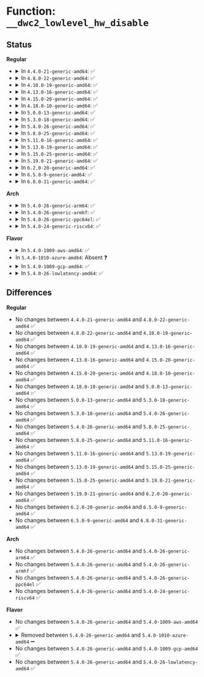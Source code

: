 # Function: <code>__dwc2_lowlevel_hw_disable</code>

## Status
<b>Regular</b>
<ul>
<li>
<details>
<summary>In <code>4.4.0-21-generic-amd64</code>: ✅</summary>

```c
int __dwc2_lowlevel_hw_disable(struct dwc2_hsotg * hsotg)
```

```json
{
  "name": "__dwc2_lowlevel_hw_disable",
  "collision_type": "Unique Static",
  "inline_type": "No",
  "funcs": [
    {
      "addr": 18446744071585293072,
      "name": "__dwc2_lowlevel_hw_disable",
      "external": false,
      "loc": "drivers/usb/dwc2/platform.c:163",
      "file": "drivers/usb/dwc2/platform.c",
      "inline": "seen, unknown",
      "caller_inline": [],
      "caller_func": [
        "drivers/usb/dwc2/platform.c:dwc2_suspend",
        "drivers/usb/dwc2/platform.c:dwc2_driver_remove",
        "drivers/usb/dwc2/platform.c:dwc2_driver_probe",
        "drivers/usb/dwc2/platform.c:dwc2_driver_probe"
      ]
    }
  ],
  "symbols": [
    {
      "addr": 18446744071585293072,
      "name": "__dwc2_lowlevel_hw_disable",
      "section": ".text",
      "bind": "STB_LOCAL",
      "size": 145
    }
  ]
}
```
</details>
</li>
<li>
<details>
<summary>In <code>4.8.0-22-generic-amd64</code>: ✅</summary>

```c
int __dwc2_lowlevel_hw_disable(struct dwc2_hsotg * hsotg)
```

```json
{
  "name": "__dwc2_lowlevel_hw_disable",
  "collision_type": "Unique Static",
  "inline_type": "No",
  "funcs": [
    {
      "addr": 18446744071585679152,
      "name": "__dwc2_lowlevel_hw_disable",
      "external": false,
      "loc": "drivers/usb/dwc2/platform.c:295",
      "file": "drivers/usb/dwc2/platform.c",
      "inline": "seen, unknown",
      "caller_inline": [],
      "caller_func": [
        "drivers/usb/dwc2/platform.c:dwc2_suspend",
        "drivers/usb/dwc2/platform.c:dwc2_driver_probe",
        "drivers/usb/dwc2/platform.c:dwc2_driver_probe",
        "drivers/usb/dwc2/platform.c:dwc2_driver_remove"
      ]
    }
  ],
  "symbols": [
    {
      "addr": 18446744071585679152,
      "name": "__dwc2_lowlevel_hw_disable",
      "section": ".text",
      "bind": "STB_LOCAL",
      "size": 145
    }
  ]
}
```
</details>
</li>
<li>
<details>
<summary>In <code>4.10.0-19-generic-amd64</code>: ✅</summary>

```c
int __dwc2_lowlevel_hw_disable(struct dwc2_hsotg * hsotg)
```

```json
{
  "name": "__dwc2_lowlevel_hw_disable",
  "collision_type": "Unique Static",
  "inline_type": "No",
  "funcs": [
    {
      "addr": 18446744071585860864,
      "name": "__dwc2_lowlevel_hw_disable",
      "external": false,
      "loc": "drivers/usb/dwc2/platform.c:168",
      "file": "drivers/usb/dwc2/platform.c",
      "inline": "seen, unknown",
      "caller_inline": [],
      "caller_func": [
        "drivers/usb/dwc2/platform.c:dwc2_suspend",
        "drivers/usb/dwc2/platform.c:dwc2_driver_probe",
        "drivers/usb/dwc2/platform.c:dwc2_driver_probe",
        "drivers/usb/dwc2/platform.c:dwc2_driver_remove"
      ]
    }
  ],
  "symbols": [
    {
      "addr": 18446744071585860864,
      "name": "__dwc2_lowlevel_hw_disable",
      "section": ".text",
      "bind": "STB_LOCAL",
      "size": 160
    }
  ]
}
```
</details>
</li>
<li>
<details>
<summary>In <code>4.13.0-16-generic-amd64</code>: ✅</summary>

```c
int __dwc2_lowlevel_hw_disable(struct dwc2_hsotg * hsotg)
```

```json
{
  "name": "__dwc2_lowlevel_hw_disable",
  "collision_type": "Unique Static",
  "inline_type": "No",
  "funcs": [
    {
      "addr": 18446744071585947232,
      "name": "__dwc2_lowlevel_hw_disable",
      "external": false,
      "loc": "drivers/usb/dwc2/platform.c:168",
      "file": "drivers/usb/dwc2/platform.c",
      "inline": "seen, unknown",
      "caller_inline": [],
      "caller_func": [
        "drivers/usb/dwc2/platform.c:dwc2_suspend",
        "drivers/usb/dwc2/platform.c:dwc2_driver_probe",
        "drivers/usb/dwc2/platform.c:dwc2_driver_probe",
        "drivers/usb/dwc2/platform.c:dwc2_driver_remove"
      ]
    }
  ],
  "symbols": [
    {
      "addr": 18446744071585947232,
      "name": "__dwc2_lowlevel_hw_disable",
      "section": ".text",
      "bind": "STB_LOCAL",
      "size": 160
    }
  ]
}
```
</details>
</li>
<li>
<details>
<summary>In <code>4.15.0-20-generic-amd64</code>: ✅</summary>

```c
int __dwc2_lowlevel_hw_disable(struct dwc2_hsotg * hsotg)
```

```json
{
  "name": "__dwc2_lowlevel_hw_disable",
  "collision_type": "Unique Static",
  "inline_type": "No",
  "funcs": [
    {
      "addr": 18446744071586390352,
      "name": "__dwc2_lowlevel_hw_disable",
      "external": false,
      "loc": "drivers/usb/dwc2/platform.c:169",
      "file": "drivers/usb/dwc2/platform.c",
      "inline": "seen, unknown",
      "caller_inline": [],
      "caller_func": [
        "drivers/usb/dwc2/platform.c:dwc2_suspend",
        "drivers/usb/dwc2/platform.c:dwc2_driver_probe",
        "drivers/usb/dwc2/platform.c:dwc2_driver_probe",
        "drivers/usb/dwc2/platform.c:dwc2_driver_remove"
      ]
    }
  ],
  "symbols": [
    {
      "addr": 18446744071586390352,
      "name": "__dwc2_lowlevel_hw_disable",
      "section": ".text",
      "bind": "STB_LOCAL",
      "size": 166
    }
  ]
}
```
</details>
</li>
<li>
<details>
<summary>In <code>4.18.0-10-generic-amd64</code>: ✅</summary>

```c
int __dwc2_lowlevel_hw_disable(struct dwc2_hsotg * hsotg)
```

```json
{
  "name": "__dwc2_lowlevel_hw_disable",
  "collision_type": "Unique Static",
  "inline_type": "No",
  "funcs": [
    {
      "addr": 18446744071586650704,
      "name": "__dwc2_lowlevel_hw_disable",
      "external": false,
      "loc": "drivers/usb/dwc2/platform.c:169",
      "file": "drivers/usb/dwc2/platform.c",
      "inline": "seen, unknown",
      "caller_inline": [],
      "caller_func": [
        "drivers/usb/dwc2/platform.c:dwc2_suspend",
        "drivers/usb/dwc2/platform.c:dwc2_driver_probe",
        "drivers/usb/dwc2/platform.c:dwc2_driver_probe",
        "drivers/usb/dwc2/platform.c:dwc2_driver_remove"
      ]
    }
  ],
  "symbols": [
    {
      "addr": 18446744071586650704,
      "name": "__dwc2_lowlevel_hw_disable",
      "section": ".text",
      "bind": "STB_LOCAL",
      "size": 178
    }
  ]
}
```
</details>
</li>
<li>
<details>
<summary>In <code>5.0.0-13-generic-amd64</code>: ✅</summary>

```c
int __dwc2_lowlevel_hw_disable(struct dwc2_hsotg * hsotg)
```

```json
{
  "name": "__dwc2_lowlevel_hw_disable",
  "collision_type": "Unique Static",
  "inline_type": "No",
  "funcs": [
    {
      "addr": 18446744071586802464,
      "name": "__dwc2_lowlevel_hw_disable",
      "external": false,
      "loc": "drivers/usb/dwc2/platform.c:169",
      "file": "drivers/usb/dwc2/platform.c",
      "inline": "seen, unknown",
      "caller_inline": [],
      "caller_func": [
        "drivers/usb/dwc2/platform.c:dwc2_suspend",
        "drivers/usb/dwc2/platform.c:dwc2_driver_probe",
        "drivers/usb/dwc2/platform.c:dwc2_driver_probe",
        "drivers/usb/dwc2/platform.c:dwc2_driver_remove"
      ]
    }
  ],
  "symbols": [
    {
      "addr": 18446744071586802464,
      "name": "__dwc2_lowlevel_hw_disable",
      "section": ".text",
      "bind": "STB_LOCAL",
      "size": 178
    }
  ]
}
```
</details>
</li>
<li>
<details>
<summary>In <code>5.3.0-18-generic-amd64</code>: ✅</summary>

```c
int __dwc2_lowlevel_hw_disable(struct dwc2_hsotg * hsotg)
```

```json
{
  "name": "__dwc2_lowlevel_hw_disable",
  "collision_type": "Unique Static",
  "inline_type": "No",
  "funcs": [
    {
      "addr": 18446744071587060624,
      "name": "__dwc2_lowlevel_hw_disable",
      "external": false,
      "loc": "drivers/usb/dwc2/platform.c:169",
      "file": "drivers/usb/dwc2/platform.c",
      "inline": "seen, unknown",
      "caller_inline": [],
      "caller_func": [
        "drivers/usb/dwc2/platform.c:dwc2_suspend",
        "drivers/usb/dwc2/platform.c:dwc2_driver_probe",
        "drivers/usb/dwc2/platform.c:dwc2_driver_probe",
        "drivers/usb/dwc2/platform.c:dwc2_driver_remove"
      ]
    }
  ],
  "symbols": [
    {
      "addr": 18446744071587060624,
      "name": "__dwc2_lowlevel_hw_disable",
      "section": ".text",
      "bind": "STB_LOCAL",
      "size": 178
    }
  ]
}
```
</details>
</li>
<li>
<details>
<summary>In <code>5.4.0-26-generic-amd64</code>: ✅</summary>

```c
int __dwc2_lowlevel_hw_disable(struct dwc2_hsotg * hsotg)
```

```json
{
  "name": "__dwc2_lowlevel_hw_disable",
  "collision_type": "Unique Static",
  "inline_type": "No",
  "funcs": [
    {
      "addr": 18446744071587260992,
      "name": "__dwc2_lowlevel_hw_disable",
      "external": false,
      "loc": "drivers/usb/dwc2/platform.c:169",
      "file": "drivers/usb/dwc2/platform.c",
      "inline": "seen, unknown",
      "caller_inline": [],
      "caller_func": [
        "drivers/usb/dwc2/platform.c:dwc2_suspend",
        "drivers/usb/dwc2/platform.c:dwc2_driver_probe",
        "drivers/usb/dwc2/platform.c:dwc2_driver_probe",
        "drivers/usb/dwc2/platform.c:dwc2_driver_remove"
      ]
    }
  ],
  "symbols": [
    {
      "addr": 18446744071587260992,
      "name": "__dwc2_lowlevel_hw_disable",
      "section": ".text",
      "bind": "STB_LOCAL",
      "size": 178
    }
  ]
}
```
</details>
</li>
<li>
<details>
<summary>In <code>5.8.0-25-generic-amd64</code>: ✅</summary>

```c
int __dwc2_lowlevel_hw_disable(struct dwc2_hsotg * hsotg)
```

```json
{
  "name": "__dwc2_lowlevel_hw_disable",
  "collision_type": "Unique Static",
  "inline_type": "No",
  "funcs": [
    {
      "addr": 18446744071588115040,
      "name": "__dwc2_lowlevel_hw_disable",
      "external": false,
      "loc": "drivers/usb/dwc2/platform.c:169",
      "file": "drivers/usb/dwc2/platform.c",
      "inline": "seen, unknown",
      "caller_inline": [],
      "caller_func": [
        "drivers/usb/dwc2/platform.c:dwc2_suspend",
        "drivers/usb/dwc2/platform.c:dwc2_driver_probe",
        "drivers/usb/dwc2/platform.c:dwc2_driver_remove"
      ]
    }
  ],
  "symbols": [
    {
      "addr": 18446744071588115040,
      "name": "__dwc2_lowlevel_hw_disable",
      "section": ".text",
      "bind": "STB_LOCAL",
      "size": 178
    }
  ]
}
```
</details>
</li>
<li>
<details>
<summary>In <code>5.11.0-16-generic-amd64</code>: ✅</summary>

```c
int __dwc2_lowlevel_hw_disable(struct dwc2_hsotg * hsotg)
```

```json
{
  "name": "__dwc2_lowlevel_hw_disable",
  "collision_type": "Unique Static",
  "inline_type": "No",
  "funcs": [
    {
      "addr": 18446744071588156080,
      "name": "__dwc2_lowlevel_hw_disable",
      "external": false,
      "loc": "drivers/usb/dwc2/platform.c:181",
      "file": "drivers/usb/dwc2/platform.c",
      "inline": "seen, unknown",
      "caller_inline": [],
      "caller_func": [
        "drivers/usb/dwc2/platform.c:dwc2_suspend",
        "drivers/usb/dwc2/platform.c:dwc2_driver_probe",
        "drivers/usb/dwc2/platform.c:dwc2_driver_remove"
      ]
    }
  ],
  "symbols": [
    {
      "addr": 18446744071588156080,
      "name": "__dwc2_lowlevel_hw_disable",
      "section": ".text",
      "bind": "STB_LOCAL",
      "size": 184
    }
  ]
}
```
</details>
</li>
<li>
<details>
<summary>In <code>5.13.0-19-generic-amd64</code>: ✅</summary>

```c
int __dwc2_lowlevel_hw_disable(struct dwc2_hsotg * hsotg)
```

```json
{
  "name": "__dwc2_lowlevel_hw_disable",
  "collision_type": "Unique Static",
  "inline_type": "No",
  "funcs": [
    {
      "addr": 18446744071588037904,
      "name": "__dwc2_lowlevel_hw_disable",
      "external": false,
      "loc": "drivers/usb/dwc2/platform.c:181",
      "file": "drivers/usb/dwc2/platform.c",
      "inline": "seen, unknown",
      "caller_inline": [],
      "caller_func": [
        "drivers/usb/dwc2/platform.c:dwc2_suspend",
        "drivers/usb/dwc2/platform.c:dwc2_driver_probe",
        "drivers/usb/dwc2/platform.c:dwc2_driver_remove"
      ]
    }
  ],
  "symbols": [
    {
      "addr": 18446744071588037904,
      "name": "__dwc2_lowlevel_hw_disable",
      "section": ".text",
      "bind": "STB_LOCAL",
      "size": 184
    }
  ]
}
```
</details>
</li>
<li>
<details>
<summary>In <code>5.15.0-25-generic-amd64</code>: ✅</summary>

```c
int __dwc2_lowlevel_hw_disable(struct dwc2_hsotg * hsotg)
```

```json
{
  "name": "__dwc2_lowlevel_hw_disable",
  "collision_type": "Unique Static",
  "inline_type": "No",
  "funcs": [
    {
      "addr": 18446744071588659104,
      "name": "__dwc2_lowlevel_hw_disable",
      "external": false,
      "loc": "drivers/usb/dwc2/platform.c:181",
      "file": "drivers/usb/dwc2/platform.c",
      "inline": "seen, unknown",
      "caller_inline": [],
      "caller_func": [
        "drivers/usb/dwc2/platform.c:dwc2_suspend",
        "drivers/usb/dwc2/platform.c:dwc2_driver_probe",
        "drivers/usb/dwc2/platform.c:dwc2_driver_remove"
      ]
    }
  ],
  "symbols": [
    {
      "addr": 18446744071588659104,
      "name": "__dwc2_lowlevel_hw_disable",
      "section": ".text",
      "bind": "STB_LOCAL",
      "size": 184
    }
  ]
}
```
</details>
</li>
<li>
<details>
<summary>In <code>5.19.0-21-generic-amd64</code>: ✅</summary>

```c
int __dwc2_lowlevel_hw_disable(struct dwc2_hsotg * hsotg)
```

```json
{
  "name": "__dwc2_lowlevel_hw_disable",
  "collision_type": "Unique Static",
  "inline_type": "No",
  "funcs": [
    {
      "addr": 18446744071590075664,
      "name": "__dwc2_lowlevel_hw_disable",
      "external": false,
      "loc": "drivers/usb/dwc2/platform.c:181",
      "file": "drivers/usb/dwc2/platform.c",
      "inline": "seen, unknown",
      "caller_inline": [],
      "caller_func": [
        "drivers/usb/dwc2/platform.c:dwc2_suspend",
        "drivers/usb/dwc2/platform.c:dwc2_driver_probe",
        "drivers/usb/dwc2/platform.c:dwc2_driver_remove"
      ]
    }
  ],
  "symbols": [
    {
      "addr": 18446744071590075664,
      "name": "__dwc2_lowlevel_hw_disable",
      "section": ".text",
      "bind": "STB_LOCAL",
      "size": 174
    }
  ]
}
```
</details>
</li>
<li>
<details>
<summary>In <code>6.2.0-20-generic-amd64</code>: ✅</summary>

```c
int __dwc2_lowlevel_hw_disable(struct dwc2_hsotg * hsotg)
```

```json
{
  "name": "__dwc2_lowlevel_hw_disable",
  "collision_type": "Unique Static",
  "inline_type": "No",
  "funcs": [
    {
      "addr": 18446744071591683632,
      "name": "__dwc2_lowlevel_hw_disable",
      "external": false,
      "loc": "drivers/usb/dwc2/platform.c:151",
      "file": "drivers/usb/dwc2/platform.c",
      "inline": "seen, unknown",
      "caller_inline": [],
      "caller_func": [
        "drivers/usb/dwc2/platform.c:dwc2_suspend",
        "drivers/usb/dwc2/platform.c:dwc2_driver_probe",
        "drivers/usb/dwc2/platform.c:dwc2_driver_remove"
      ]
    }
  ],
  "symbols": [
    {
      "addr": 18446744071591683632,
      "name": "__dwc2_lowlevel_hw_disable",
      "section": ".text",
      "bind": "STB_LOCAL",
      "size": 174
    }
  ]
}
```
</details>
</li>
<li>
<details>
<summary>In <code>6.5.0-9-generic-amd64</code>: ✅</summary>

```c
int __dwc2_lowlevel_hw_disable(struct dwc2_hsotg * hsotg)
```

```json
{
  "name": "__dwc2_lowlevel_hw_disable",
  "collision_type": "Unique Static",
  "inline_type": "No",
  "funcs": [
    {
      "addr": 18446744071592106592,
      "name": "__dwc2_lowlevel_hw_disable",
      "external": false,
      "loc": "drivers/usb/dwc2/platform.c:164",
      "file": "drivers/usb/dwc2/platform.c",
      "inline": "seen, unknown",
      "caller_inline": [],
      "caller_func": [
        "drivers/usb/dwc2/platform.c:dwc2_suspend",
        "drivers/usb/dwc2/platform.c:dwc2_driver_probe",
        "drivers/usb/dwc2/platform.c:dwc2_driver_remove"
      ]
    }
  ],
  "symbols": [
    {
      "addr": 18446744071592106592,
      "name": "__dwc2_lowlevel_hw_disable",
      "section": ".text",
      "bind": "STB_LOCAL",
      "size": 218
    }
  ]
}
```
</details>
</li>
<li>
<details>
<summary>In <code>6.8.0-31-generic-amd64</code>: ✅</summary>

```c
int __dwc2_lowlevel_hw_disable(struct dwc2_hsotg * hsotg)
```

```json
{
  "name": "__dwc2_lowlevel_hw_disable",
  "collision_type": "Unique Static",
  "inline_type": "No",
  "funcs": [
    {
      "addr": 18446744071592847024,
      "name": "__dwc2_lowlevel_hw_disable",
      "external": false,
      "loc": "drivers/usb/dwc2/platform.c:164",
      "file": "drivers/usb/dwc2/platform.c",
      "inline": "seen, unknown",
      "caller_inline": [],
      "caller_func": [
        "drivers/usb/dwc2/platform.c:dwc2_suspend",
        "drivers/usb/dwc2/platform.c:dwc2_driver_probe",
        "drivers/usb/dwc2/platform.c:dwc2_driver_remove"
      ]
    }
  ],
  "symbols": [
    {
      "addr": 18446744071592847024,
      "name": "__dwc2_lowlevel_hw_disable",
      "section": ".text",
      "bind": "STB_LOCAL",
      "size": 218
    }
  ]
}
```
</details>
</li>
</ul>
<b>Arch</b>
<ul>
<li>
<details>
<summary>In <code>5.4.0-26-generic-arm64</code>: ✅</summary>

```c
int __dwc2_lowlevel_hw_disable(struct dwc2_hsotg * hsotg)
```

```json
{
  "name": "__dwc2_lowlevel_hw_disable",
  "collision_type": "Unique Static",
  "inline_type": "No",
  "funcs": [
    {
      "addr": 18446603336500371984,
      "name": "__dwc2_lowlevel_hw_disable",
      "external": false,
      "loc": "drivers/usb/dwc2/platform.c:169",
      "file": "drivers/usb/dwc2/platform.c",
      "inline": "seen, unknown",
      "caller_inline": [],
      "caller_func": [
        "drivers/usb/dwc2/platform.c:dwc2_suspend",
        "drivers/usb/dwc2/platform.c:dwc2_driver_probe",
        "drivers/usb/dwc2/platform.c:dwc2_driver_probe",
        "drivers/usb/dwc2/platform.c:dwc2_driver_remove"
      ]
    }
  ],
  "symbols": [
    {
      "addr": 18446603336500371984,
      "name": "__dwc2_lowlevel_hw_disable",
      "section": ".text",
      "bind": "STB_LOCAL",
      "size": 168
    }
  ]
}
```
</details>
</li>
<li>
<details>
<summary>In <code>5.4.0-26-generic-armhf</code>: ✅</summary>

```c
int __dwc2_lowlevel_hw_disable(struct dwc2_hsotg * hsotg)
```

```json
{
  "name": "__dwc2_lowlevel_hw_disable",
  "collision_type": "Unique Static",
  "inline_type": "No",
  "funcs": [
    {
      "addr": 3232828952,
      "name": "__dwc2_lowlevel_hw_disable",
      "external": false,
      "loc": "drivers/usb/dwc2/platform.c:169",
      "file": "drivers/usb/dwc2/platform.c",
      "inline": "seen, unknown",
      "caller_inline": [],
      "caller_func": [
        "drivers/usb/dwc2/platform.c:dwc2_suspend",
        "drivers/usb/dwc2/platform.c:dwc2_driver_probe",
        "drivers/usb/dwc2/platform.c:dwc2_driver_probe",
        "drivers/usb/dwc2/platform.c:dwc2_driver_remove"
      ]
    }
  ],
  "symbols": [
    {
      "addr": 3232828952,
      "name": "__dwc2_lowlevel_hw_disable",
      "section": ".text",
      "bind": "STB_LOCAL",
      "size": 188
    }
  ]
}
```
</details>
</li>
<li>
<details>
<summary>In <code>5.4.0-26-generic-ppc64el</code>: ✅</summary>

```c
int __dwc2_lowlevel_hw_disable(struct dwc2_hsotg * hsotg)
```

```json
{
  "name": "__dwc2_lowlevel_hw_disable",
  "collision_type": "Unique Static",
  "inline_type": "No",
  "funcs": [
    {
      "addr": 13835058055293689824,
      "name": "__dwc2_lowlevel_hw_disable",
      "external": false,
      "loc": "drivers/usb/dwc2/platform.c:169",
      "file": "drivers/usb/dwc2/platform.c",
      "inline": "seen, unknown",
      "caller_inline": [],
      "caller_func": [
        "drivers/usb/dwc2/platform.c:dwc2_suspend",
        "drivers/usb/dwc2/platform.c:dwc2_driver_probe",
        "drivers/usb/dwc2/platform.c:dwc2_driver_probe",
        "drivers/usb/dwc2/platform.c:dwc2_driver_remove"
      ]
    }
  ],
  "symbols": [
    {
      "addr": 13835058055293689824,
      "name": "__dwc2_lowlevel_hw_disable",
      "section": ".text",
      "bind": "STB_LOCAL",
      "size": 260
    }
  ]
}
```
</details>
</li>
<li>
<details>
<summary>In <code>5.4.0-24-generic-riscv64</code>: ✅</summary>

```c
int __dwc2_lowlevel_hw_disable(struct dwc2_hsotg * hsotg)
```

```json
{
  "name": "__dwc2_lowlevel_hw_disable",
  "collision_type": "Unique Static",
  "inline_type": "No",
  "funcs": [
    {
      "addr": 18446743936277258674,
      "name": "__dwc2_lowlevel_hw_disable",
      "external": false,
      "loc": "drivers/usb/dwc2/platform.c:169",
      "file": "drivers/usb/dwc2/platform.c",
      "inline": "seen, unknown",
      "caller_inline": [],
      "caller_func": [
        "drivers/usb/dwc2/platform.c:dwc2_driver_probe",
        "drivers/usb/dwc2/platform.c:dwc2_driver_probe",
        "drivers/usb/dwc2/platform.c:dwc2_driver_remove"
      ]
    }
  ],
  "symbols": [
    {
      "addr": 18446743936277258674,
      "name": "__dwc2_lowlevel_hw_disable",
      "section": ".text",
      "bind": "STB_LOCAL",
      "size": 152
    }
  ]
}
```
</details>
</li>
</ul>
<b>Flavor</b>
<ul>
<li>
<details>
<summary>In <code>5.4.0-1009-aws-amd64</code>: ✅</summary>

```c
int __dwc2_lowlevel_hw_disable(struct dwc2_hsotg * hsotg)
```

```json
{
  "name": "__dwc2_lowlevel_hw_disable",
  "collision_type": "Unique Static",
  "inline_type": "No",
  "funcs": [
    {
      "addr": 18446744071586967072,
      "name": "__dwc2_lowlevel_hw_disable",
      "external": false,
      "loc": "drivers/usb/dwc2/platform.c:169",
      "file": "drivers/usb/dwc2/platform.c",
      "inline": "seen, unknown",
      "caller_inline": [],
      "caller_func": [
        "drivers/usb/dwc2/platform.c:dwc2_suspend",
        "drivers/usb/dwc2/platform.c:dwc2_driver_probe",
        "drivers/usb/dwc2/platform.c:dwc2_driver_probe",
        "drivers/usb/dwc2/platform.c:dwc2_driver_remove"
      ]
    }
  ],
  "symbols": [
    {
      "addr": 18446744071586967072,
      "name": "__dwc2_lowlevel_hw_disable",
      "section": ".text",
      "bind": "STB_LOCAL",
      "size": 178
    }
  ]
}
```
</details>
</li>
<li>
In <code>5.4.0-1010-azure-amd64</code>: Absent ❓
</li>
<li>
<details>
<summary>In <code>5.4.0-1009-gcp-amd64</code>: ✅</summary>

```c
int __dwc2_lowlevel_hw_disable(struct dwc2_hsotg * hsotg)
```

```json
{
  "name": "__dwc2_lowlevel_hw_disable",
  "collision_type": "Unique Static",
  "inline_type": "No",
  "funcs": [
    {
      "addr": 18446744071587215552,
      "name": "__dwc2_lowlevel_hw_disable",
      "external": false,
      "loc": "drivers/usb/dwc2/platform.c:169",
      "file": "drivers/usb/dwc2/platform.c",
      "inline": "seen, unknown",
      "caller_inline": [],
      "caller_func": [
        "drivers/usb/dwc2/platform.c:dwc2_suspend",
        "drivers/usb/dwc2/platform.c:dwc2_driver_probe",
        "drivers/usb/dwc2/platform.c:dwc2_driver_probe",
        "drivers/usb/dwc2/platform.c:dwc2_driver_remove"
      ]
    }
  ],
  "symbols": [
    {
      "addr": 18446744071587215552,
      "name": "__dwc2_lowlevel_hw_disable",
      "section": ".text",
      "bind": "STB_LOCAL",
      "size": 178
    }
  ]
}
```
</details>
</li>
<li>
<details>
<summary>In <code>5.4.0-26-lowlatency-amd64</code>: ✅</summary>

```c
int __dwc2_lowlevel_hw_disable(struct dwc2_hsotg * hsotg)
```

```json
{
  "name": "__dwc2_lowlevel_hw_disable",
  "collision_type": "Unique Static",
  "inline_type": "No",
  "funcs": [
    {
      "addr": 18446744071587322320,
      "name": "__dwc2_lowlevel_hw_disable",
      "external": false,
      "loc": "drivers/usb/dwc2/platform.c:169",
      "file": "drivers/usb/dwc2/platform.c",
      "inline": "seen, unknown",
      "caller_inline": [],
      "caller_func": [
        "drivers/usb/dwc2/platform.c:dwc2_suspend",
        "drivers/usb/dwc2/platform.c:dwc2_driver_probe",
        "drivers/usb/dwc2/platform.c:dwc2_driver_probe",
        "drivers/usb/dwc2/platform.c:dwc2_driver_remove"
      ]
    }
  ],
  "symbols": [
    {
      "addr": 18446744071587322320,
      "name": "__dwc2_lowlevel_hw_disable",
      "section": ".text",
      "bind": "STB_LOCAL",
      "size": 178
    }
  ]
}
```
</details>
</li>
</ul>

## Differences
<b>Regular</b>
<ul>
<li>
No changes between <code>4.4.0-21-generic-amd64</code> and <code>4.8.0-22-generic-amd64</code> ✅
</li>
<li>
No changes between <code>4.8.0-22-generic-amd64</code> and <code>4.10.0-19-generic-amd64</code> ✅
</li>
<li>
No changes between <code>4.10.0-19-generic-amd64</code> and <code>4.13.0-16-generic-amd64</code> ✅
</li>
<li>
No changes between <code>4.13.0-16-generic-amd64</code> and <code>4.15.0-20-generic-amd64</code> ✅
</li>
<li>
No changes between <code>4.15.0-20-generic-amd64</code> and <code>4.18.0-10-generic-amd64</code> ✅
</li>
<li>
No changes between <code>4.18.0-10-generic-amd64</code> and <code>5.0.0-13-generic-amd64</code> ✅
</li>
<li>
No changes between <code>5.0.0-13-generic-amd64</code> and <code>5.3.0-18-generic-amd64</code> ✅
</li>
<li>
No changes between <code>5.3.0-18-generic-amd64</code> and <code>5.4.0-26-generic-amd64</code> ✅
</li>
<li>
No changes between <code>5.4.0-26-generic-amd64</code> and <code>5.8.0-25-generic-amd64</code> ✅
</li>
<li>
No changes between <code>5.8.0-25-generic-amd64</code> and <code>5.11.0-16-generic-amd64</code> ✅
</li>
<li>
No changes between <code>5.11.0-16-generic-amd64</code> and <code>5.13.0-19-generic-amd64</code> ✅
</li>
<li>
No changes between <code>5.13.0-19-generic-amd64</code> and <code>5.15.0-25-generic-amd64</code> ✅
</li>
<li>
No changes between <code>5.15.0-25-generic-amd64</code> and <code>5.19.0-21-generic-amd64</code> ✅
</li>
<li>
No changes between <code>5.19.0-21-generic-amd64</code> and <code>6.2.0-20-generic-amd64</code> ✅
</li>
<li>
No changes between <code>6.2.0-20-generic-amd64</code> and <code>6.5.0-9-generic-amd64</code> ✅
</li>
<li>
No changes between <code>6.5.0-9-generic-amd64</code> and <code>6.8.0-31-generic-amd64</code> ✅
</li>
</ul>
<b>Arch</b>
<ul>
<li>
No changes between <code>5.4.0-26-generic-amd64</code> and <code>5.4.0-26-generic-arm64</code> ✅
</li>
<li>
No changes between <code>5.4.0-26-generic-amd64</code> and <code>5.4.0-26-generic-armhf</code> ✅
</li>
<li>
No changes between <code>5.4.0-26-generic-amd64</code> and <code>5.4.0-26-generic-ppc64el</code> ✅
</li>
<li>
No changes between <code>5.4.0-26-generic-amd64</code> and <code>5.4.0-24-generic-riscv64</code> ✅
</li>
</ul>
<b>Flavor</b>
<ul>
<li>
No changes between <code>5.4.0-26-generic-amd64</code> and <code>5.4.0-1009-aws-amd64</code> ✅
</li>
<li>
<details>
<summary>Removed between <code>5.4.0-26-generic-amd64</code> and <code>5.4.0-1010-azure-amd64</code> ➖</summary>

```c
int __dwc2_lowlevel_hw_disable(struct dwc2_hsotg * hsotg)
```
</details>
</li>
<li>
No changes between <code>5.4.0-26-generic-amd64</code> and <code>5.4.0-1009-gcp-amd64</code> ✅
</li>
<li>
No changes between <code>5.4.0-26-generic-amd64</code> and <code>5.4.0-26-lowlatency-amd64</code> ✅
</li>
</ul>
